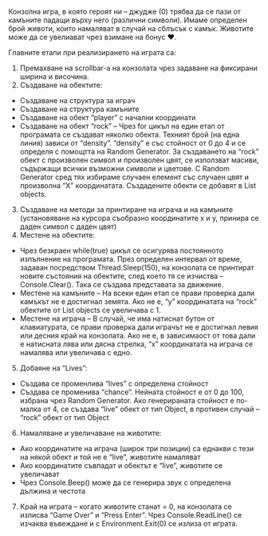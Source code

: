 Конзолна игра, в която героят ни – джудже (0) трябва да се пази от камъните падащи върху него (различни символи). Имаме определен брой животи, които намаляват в случай на сблъсък с камък. Животите може да се увелиават чрез взимане на бонус ♥.

Главните етапи при реализирането на играта са:

1. Премахване на scrollbar-а на конзолата чрез задаване на фиксирани ширина и височина.
2. Създаване на обектите:
- Създаване на структура за играч
- Създаване на структура камъните
- Създаване на обект “player” с начални координати
- Създаване на обект “rock” – Чрез for цикъл на един етап от програмата се създават няколко обекта. Техният брой (на една линия) зависи от “density”. “density” е със стойност от 0 до 4 и се определя с помощтта на Random Generator.
За създаването на “rock” обект с произволен символ и произволен цвят, се използват масиви, съдържащи всички възможни символи и цветове. С Random Generator сред тях избираме случаен елемент със случаен цвят и произволна “X” координатата. Създадените обекти се добавят в List objects.
3. Създаване на методи за принтиране на играча и на камъните (установяване на курсора съобразно координатите x и y, принира се даден символ с даден цвят)
4. Местене на обектите:
- Чрез безкраен while(true) цикъл се осигурява постоянното изпълнение на програмата. През определен интервал от време, задаван посредством Thread.Sleep(150), на конзолата се принтират новите състояния на обектите, след което тя се изчиства – Console.Clear(). Така се създава представата за движение.
- Местене на камъните – На всеки един етап се прави проверка дали камъкът не е достигнал земята. Ако не е, “y” координатата на “rock” обектите от List objects се увеличава с 1.
- Местене на играча – В случай, че има натиснат бутон от клавиатурата, се прави проверка дали играчът не е достигнал левия или десния край на конзолата. Ако не е, в зависимаост от това дали е натисната лява или дясна стрелка, “x” координатата на играча се намалява или увеличава с едно.
5. Добаяне на “Lives”:
- Създава се променлива “lives” с определена стойност
- Създава се променива “chance”. Нейната стойност е от 0 до 100, избрана чрез Random Generator. Ако генерираната стойност е по-малка от 4, се създава “live” обект от тип Object, в противен случай – “rock” обект от тип Object
6. Намаляване и увеличаване на животите:
- Ако координатите на играча (широк три позиции) са еднакви с тези на някой обект и той не е “live”, животите намаляват
- Ако координатите съвпадат и обектът е “live”, животите се увеличават
- Чрез Console.Beep() може да се генерира звук с определена дължина и честота
7. Край на играта – когато животите станат = 0, на конзолата се изписва “Game Over” и “Press Enter”. Чрез Console.ReadLine() се изчаква въвеждане и с Environment.Exit(0) се излиза от играта.
